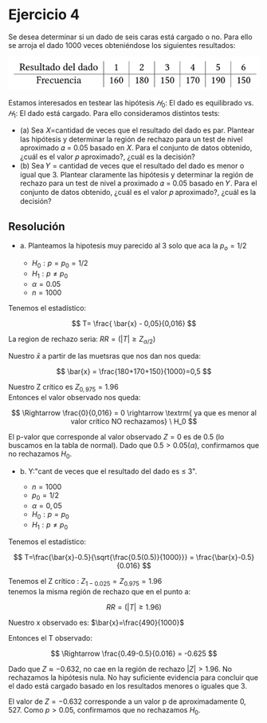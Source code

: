 # Ejercicio 4
Se desea determinar si un dado de seis caras está cargado o no. Para ello se arroja el dado 1000 veces obteniéndose los siguientes resultados:  

![alt text](image.png)  

Estamos interesados en testear las hipótesis $𝐻_0$: El dado es equilibrado vs. $𝐻_1$: El dado está cargado. Para ello consideramos distintos tests: 
* (a) Sea 𝑋=cantidad de veces que el resultado del dado es par. Plantear las hipótesis y determinar la región de rechazo para un test de nivel aproximado 𝛼 = 0.05 basado en 𝑋. Para el conjunto de datos obtenido, ¿cuál es el valor 𝑝 aproximado?, ¿cuál es la decisión? 
* (b) Sea 𝑌 = cantidad de veces que el resultado del dado es menor o igual que 3. Plantear claramente las hipótesis y determinar la región de rechazo para un test de nivel a proximado 𝛼 = 0.05 basado en 𝑌. Para el conjunto de datos obtenido, ¿cuál es el valor 𝑝 aproximado?, ¿cuál es la decisión?

## Resolución
* a. Planteamos la hipotesis muy parecido al 3 solo que aca la $p_o = 1/2$

    * $H_0: p=p_0 = 1/2$
    * $H_1: p \neq p_0$
    * $\alpha = 0.05$
    * $n= 1000$

Tenemos el estadístico:  

$$
T= \frac{ \bar{x} - 0,05}{0,016}
$$  

La region de rechazo seria: $RR=(|T|\geq Z_{\alpha/2})$  

Nuestro $\bar{x}$ a partir de las muetsras que nos dan nos queda:

$$
\bar{x} = \frac{180+170+150}{1000}=0,5
$$

Nuestro Z crítico es $Z_{0,975} = 1.96$  
Entonces el valor observado nos queda:

$$
\Rightarrow \frac{0}{0,016} = 0 \rightarrow \textrm{ ya que es menor al valor crítico NO rechazamos} \ H_0
$$  

El p-valor que corresponde al valor observado $Z=0$ es de 0.5 (lo buscamos en la tabla de normal). Dado que $0.5>0.05 (\alpha)$, confirmamos que no rechazamos $H_0$.  

* b. Y:"cant de veces que el resultado del dado es $\leq$ 3".  

    * $n= 1000$
    * $p_0 =1/2$
    * $\alpha =  0,05$
    * $H_0 : p= p_0$
    * $H_1: p \neq p_0$

Tenemos el estadístico:  

$$
T=\frac{\bar{x}-0.5}{\sqrt{\frac{0.5(0.5)}{1000}}} = \frac{\bar{x}-0.5}{0.016}
$$  

Tenemos el Z crítico : $Z_{1-0.025} = Z_{0.975} = 1.96$  
tenemos la misma región de rechazo que en el punto a:

$$
RR= (|T|\geq 1.96)
$$  

Nuestro x observado es: $\bar{x}=\frac{490}{1000}$  

Entonces el T observado:   

$$
\Rightarrow \frac{0.49-0.5}{0.016} = -0.625
$$  

Dado que $Z \approx -0.632$, no cae en la región de rechazo $|Z|> 1.96$. No rechazamos la hipótesis nula. No hay suficiente evidencia para concluir que el dado está cargado basado en los resultados menores o iguales que 3.  

El valor de $Z=-0.632$ corresponde a un valor p de aproximadamente $0,527$. Como $p>0.05$, confirmamos que no rechazamos $H_0$. 
